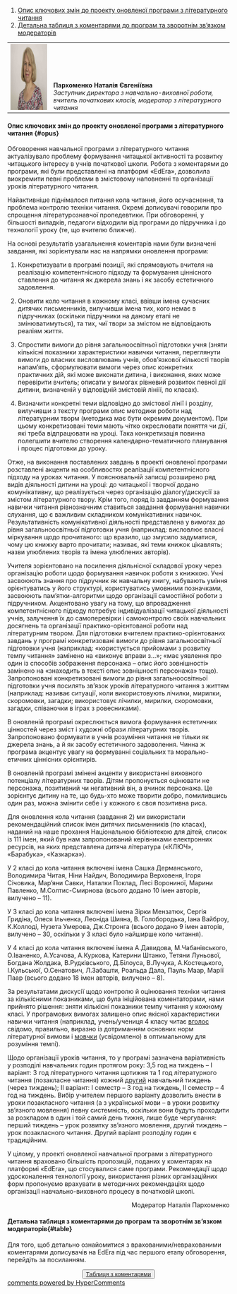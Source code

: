 <div id="hypercomments_widget" class="js-hypercomments-widget invisible"></div>

1. [Опис ключових змін до проекту оновленої програми з літературного читання](#opus)
2. [Детальна таблиця з коментарями до програм та зворотнім зв’язком модераторів](#table)

<table width="100%" border="0" bordercolor="0" cellpadding="0" cellspacing="0">
  <tr border="0" bordercolor="0">
    <td border="0" bordercolor="0"><div valign="bottom"><img class="image" height="150" src="6.jpg"/></div></td>
    <td valign="bottom" border="0" bordercolor="0"><b>Пархоменко Наталія Євгеніївна</b>
    <br>
<i>Заступник директора з навчально-виховної роботи, вчитель початкових класів, модератор з літературного читання</i></td>
  </tr>
</table>

#### Опис ключових змін до проекту оновленої  програми  з літературного читання {#opus}

Обговорення навчальної програми з літературного читання актуалізувало проблему формування читацької активності та розвитку читацького інтересу в учнів початкової школи. Робота з коментарями до програми, які були представлені на платформі «EdEra», дозволила виокремити певні проблеми в змістовому наповненні та організації уроків літературного читання. 

Найактивніше піднімалося питання кола читання, його осучаснення, та проблема контролю техніки читання. Окремі дописувачі говорили про спрощення літературознавчої пропедевтики. При обговоренні, у більшості випадків, педагоги відходили від програми до підручника і до технології уроку (те, що вчителю ближче). 

На основі результатів узагальнення коментарів нами були визначені завдання, які зорієнтували нас на напрямки оновлення програми:

1. Конкретизувати в програмі позиції, які спрямовують вчителя на реалізацію компетентнісного підходу та формування ціннісного ставлення до читання як джерела знань і як засобу естетичного задовлення.

2. Оновити коло читання в кожному класі, ввівши імена сучасних дитячих письменників, вилучивши імена тих, кого немає в підручниках (оскільки підручники на даному етапі не змінюватимуться), та тих, чиї твори за змістом не відповідають реаліям життя.

3. Спростити вимоги до рівня загальноосвітньої підготовки учня (зняти кількісні показники характеристики навички читання, переглянути вимоги до власних висловлювань учнів, обов’язкової кількості творів напам’ять, сформулювати вимоги через опис конкретних практичних дій, які може виконати дитина, і виконання, яких може перевірити вчитель; описати у вимогах рівневий розвиток певної дії дитини, визначеній у відповідній змістовій лініії, по класах).

4. Визначити конкретні теми відповідно до змістової лінії і розділу, вилучивши з тексту програми опис методики роботи над літературним творм (методика має бути окремим документом). При цьому конкретизовані теми мають чітко окреслювати поняття чи дії, які треба відпрацювати на уроці. Така конкретизація повинна полегшити вчителю створення календарно-тематичного планування і процес підготовки до уроку.

Отже, на виконання поставлених завдань в проекті оновленої програми розставлені акценти на особливостях реалізації компетентнісного підходу на уроках читання. У пояснювальній записці розширено ряд видів діяльності дитини на уроці: до читацької і творчої додано комунікативну, що реалізується через організацію діалогу/дискусії за змістом літературного твору. Крім того, поряд із завданням формування навички читання рівнозначним ставиться завдання формування навички слухання, що є важливим складником комунікативних навичок. Результативність комунікативної діяльності представлена у вимогах до рівня загальноосвітньої підготовки учня (наприклад: висловлює власні міркування щодо прочитаного: що вразило, що змусило задуматися, чому цю книжку варто прочитати; називає, які теми книжок цікавлять; назви улюблених творів та імена улюблених авторів).

Учителя зорієнтовано на посилення діяльнісної складової уроку через організацію роботи щодо формування навичок роботи з книжкою. Учні засвоюють знання про підручник як навчальну книгу, набувають уміння орієнтуватись у його структурі, користуватись умовними позначками, засвоюють пам’ятки-алгоритми щодо організації самостійної роботи з підручником. Акцентовано увагу на тому, що впровадження компетентнісного підходу потребує індивідуалізації читацької діяльності учнів, залучення їх до самоперевірки і самоконтролю своїх навчальних досягнень та організації практико-орієнтованої роботи над літературним твором.  Для підготовки вчителем практико-орієнтованих завдань у програмі конкретизовані вимоги до рівня загальноосвітньої підготовки учня (наприклад: «користується прийомами з розвитку темпу читання» замінено на «виконує вправи з...»; «має уявлення про один із способів зображення персонажа – опис його зовнішності» замінено на «знаходить в тексті опис зовнішності персонажа» тощо). Запропоновані конкретизовані вимоги до рівня загальноосвітньої підготовки учня посилять зв’язок уроків літературного читання з життям (наприклад: називає ситуації, коли використовують лічилки, мирилки, скоромовки, загадки; використовує лічилки, мирилки, скоромовки, загадки, співаночки в іграх з ровесниками).

В оновленій програмі окреслюється вимога формування естетичних цінностей через зміст і художні образи літературних творів. Запропоновано формувати в учнів розуміння читання не тільки як джерела знань, а й як засобу естетичного задоволення. Чинна ж програма акцентує увагу на формуванні соціальних та морально-етичних ціннісних орієнтирів.	

В оновленій програмі змінені акценти у використанні виховного потенціалу літературних творів. Дітям пропонується оцінювати не персонажа, позитивний чи негативний він, а  вчинок персонажа. Це зорієнтує дитину на те, що будь-хто може творити добро, помилившись один раз, можна змінити себе і у кожного є своя позитивна риса. 

Для оновлення кола читання (завдання 2) ми використали рекомендаційний список імен дитячих письменників (по класах), наданий на наше прохання Національною бібліотекою для дітей, список із 111 імен, який був нам запропонований керівниками електронних ресурсів, на яких представлена дитяча література («КЛЮЧ», «Барабука», «Казкарка»).

У 2 класі до кола читання включені імена Сашка Дерманського, Володимира Читая, Ніни Найдич, Володимира Верховеня, Ігоря Січовика, Мар’яни Савки, Наталки Поклад, Лесі Ворониної, Марини Павленко, М.Солтис-Смирнова (всього додано 10 імен авторів, вилучено – 11).

У 3 класі до кола читання включені імена Зірки Мензатюк, Сергія Гридіна, Олеся Ільченка, Леоніда Шияна, В. Голобородька, Іана Вайброу, К.Коллоді, Нузета Умерова, Дж.Стронга (всього додано 9 імен авторів, вилучено – 30, оскільки у 3 класі було найширше коло читання).

У 4 класі до кола читання включені імена А.Давидова, М.Чабанівського, О.Іваненко, А.Усачова, А.Куркова, Катерини Штанко, Тетяни Луньової, Богдана Жолдака, В.Рудківського, Д.Білоуса, В.Лучука, А.Костецького, І.Кульської, О.Сенатович, Л.Забашти, Роальда Дала, Пауль Маар, Марії Паар (всього додано 18 імен авторів, вилучено – 8).

За результатами дискусії щодо контролю й оцінювання техніки читання за кількісними показниками, що була ініційована коментаторами, нами прийнято рішення: зняти кількісні показники темпу читання у кожному класі. У програмових вимогах залишено опис  якісної характеристики навички читання (наприклад, учень/учениця 4 класу читає <u>вголос</u> свідомо, правильно, виразно із дотриманням основних норм літературної вимови і <u>мовчки</u> (усвідомлено) в оптимальному для розуміння темпі).

Щодо організації уроків читання, то  у програмі зазначена варіативність у розподілі навчальних годин протягом року: 3,5 год на тиждень – І варіант: 3 год літературного читання щотижня та 1 год літературного читання (позакласне читання) кожний <u>другий</u> навчальний тиждень (через тиждень); ІІ варіант: І семестр – 3 год на тиждень, ІІ семестр – 4 год на тиждень. Вибір учителем першого варіанту дозволить внести в уроки позакласного читання (а з української мови – в уроки розвитку зв’язного мовлення) певну системність, оскільки вони будуть проходити за розкладом в один і той самий день тижня, лише буде чергування: перший тиждень – урок розвитку зв’язного мовлення, другий тиждень – урок позакласного читання. Другий варіант розподілу годин є традиційним. 

У цілому, у проекті оновленої навчальної програми з літературного читання враховано більшість пропозицій, поданих у коментарях на платформі «EdEra», що стосувалися саме програми. Рекомендації щодо удосконалення технології уроку, використання різних організаційних форм пропонуємо врахувати в методичних рекомендаціях щодо організації навчально-виховного процесу в початковій школі.
<p align="right">Модератор Наталія Пархоменко</p>

#### Детальна таблиця з коментарями до програм та зворотнім зв’язком модераторів{#table}

Для того, щоб детально ознайомитися з врахованими/неврахованими коментарями дописувачів на EdEra під час першого етапу обговорення, перейдіть за посиланням. 
<br>
<form align="center">
  <button><a href="https://docs.google.com/document/d/1ejkoAegGogTwBBDKNZU6g9OHCCMu8bY1Gq6bss0NUTY/edit">Таблиця з коментарями</a></button>
</form>

<div class="js-hypercomments-container">
<a href="http://hypercomments.com" class="hc-link" title="comments widget">comments powered by HyperComments</a>
</div>